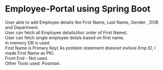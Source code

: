 # Employee-Portal using Spring Boot
User able to add Employee details like First Name, Last Name, Gender , DOB and Department.  
User can fetch all Employee details(Asc order of First Name).  
User can fetch single employee detals based on first name.  
In memory DB is used.  
First Name is Primary Key( As problem statement doesnot invlove Emp ID, I made First Name as PK).  
Front End - Not used.  
Other Tools used: Postman.

